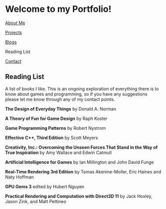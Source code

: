 # Welcome to my Portfolio!

<a href="https://twood27897.github.io/pages/about.html" rel="About Me">About Me</a>
<br>

<a href="https://twood27897.github.io" rel="Projects">Projects</a>
<br>

<a href="https://twood27897.github.io/pages/blogs.html" rel="Blogs">Blogs</a>
<br>

Reading List
<br>

<a href="https://twood27897.github.io/pages/contact.html" rel="Contact">Contact</a>
<br>

## Reading List
A list of books I like. This is an ongoing exploration of everything there is to know about games and programming, so if you have any suggestions please let me know through any of my contact points.

**The Design of Everyday Things** by Donald A. Norman

**A Theory of Fun for Game Design** by Raph Koster

**Game Programming Patterns** by Robert Nystrom

**Effective C++, Third Edition** by Scott Meyers

**Creativity, Inc.: Overcoming the Unseen Forces That Stand in the Way of True Inspiration** by Amy Wallace and Edwin Catmull

**Artificial Intelligence for Games** by Ian Millington and John David Funge

**Real-Time Rendering 3rd Edition** by Tomas Akenine-Moller, Eric Haines and Naty Hoffman

**GPU Gems 3** edited by Hubert Nguyen

**Practical Rendering and Computation with Direct3D 11** by Jack Hoxley, Jason Zink, and Matt Pettineo
